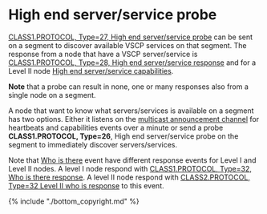 # High end server/service probe

[CLASS1.PROTOCOL, Type=27, High end server/service probe](https://grodansparadis.gitbooks.io/the-vscp-specification/content/class1.protocol.html#type27-0x1b-high-end-serverservice-probe) can be sent on a segment to discover available VSCP services on that segment. The response from a node that have a VSCP server/service is [CLASS1.PROTOCOL, Type=28, High end server/service response](https://grodansparadis.gitbooks.io/the-vscp-specification/content/class1.protocol.html#type28-0x1c-high-end-serverservice-response) and for a Level II node [High end server/service capabilities](https://grodansparadis.gitbooks.io/the-vscp-specification/content/class2.protocol.html#type20-0x14-high-end-serverservice-capabilities). 

**Note** that a probe can result in none, one or many responses also from a single node on a segment.

A node that want to know what servers/services is available on a segment has two options. Either it listens on the [multicast announcement channel](./multicast_protocol_description_announce.md) for heartbeats and capabilities events over a minute or send a probe **CLASS1.PROTOCOL, Type=26**, High end server/service probe on the segment to immediately discover servers/services.

Note that [Who is there](https://grodansparadis.gitbooks.io/the-vscp-specification/content/class1.protocol.html#type31-0x1f-who-is-there) event have different response events for Level I and Level II nodes. A level I node respond with [CLASS1.PROTOCOL, Type=32, Who is there response](https://grodansparadis.gitbooks.io/the-vscp-specification/content/class1.protocol.html#type32-0x20-who-is-there-response). A level II node respond with [CLASS2.PROTOCOL, Type=32 Level II who is response](https://grodansparadis.gitbooks.io/the-vscp-specification/content/class2.protocol.html#type32-0x20-level-ii-who-is-there-response) to this event.



{% include "./bottom_copyright.md" %}
